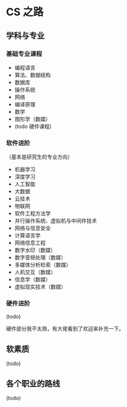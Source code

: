 # CS 之路

## 学科与专业

### 基础专业课程

- 编程语言
- 算法、数据结构
- 数据库
- 操作系统
- 网络
- 编译原理
- 数学
- 图形学（数媒）
- (todo 硬件课程)

### 软件进阶

（基本是研究生的专业方向）

- 机器学习
- 深度学习
- 人工智能
- 大数据
- 云技术
- 物联网
- 软件工程方法学
- 并行操作系统、虚拟机与中间件技术
- 网络与信息安全
- 计算语言学
- 网络信息工程
- 数字水印（数媒）
- 数字音频处理（数媒）
- 多媒体分析检索（数媒）
- 人机交互（数媒）
- 信息学（数媒）
- 虚拟现实技术（数媒）

### 硬件进阶

(todo)

硬件部分我不太熟，有大佬看到了欢迎来补充一下。

## 软素质

(todo)

## 各个职业的路线

(todo)